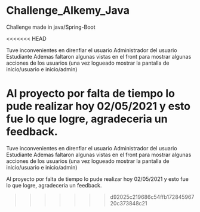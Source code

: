 # Challenge_Alkemy_Java
Challenge made in java/Spring-Boot

<<<<<<< HEAD

Tuve inconvenientes en direnfiar el usuario Administrador del usuario Estudiante Ademas faltaron algunas vistas en el front para mostrar algunas acciones de los usuarios (una vez logueado mostrar la pantalla de inicio/usuario e inicio/admin)

Al proyecto por falta de tiempo lo pude realizar hoy 02/05/2021 y esto fue lo que logre, agradeceria un feedback.
=======
Tuve inconvenientes en direnfiar el usuario Administrador del usuario Estudiante
Ademas faltaron algunas vistas en el front para mostrar algunas acciones de los usuarios (una vez logueado mostrar la pantalla de inicio/usuario e inicio/admin)

Al proyecto por falta de tiempo lo pude realizar hoy 02/05/2021 y esto fue lo que logre, agradeceria un feedback.
>>>>>>> d92025c219686c54ffb17284596720c373848c21
